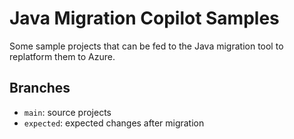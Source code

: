 # Java Migration Copilot Samples

Some sample projects that can be fed to the Java migration tool to replatform them to Azure.

## Branches

* `main`: source projects
* `expected`: expected changes after migration
